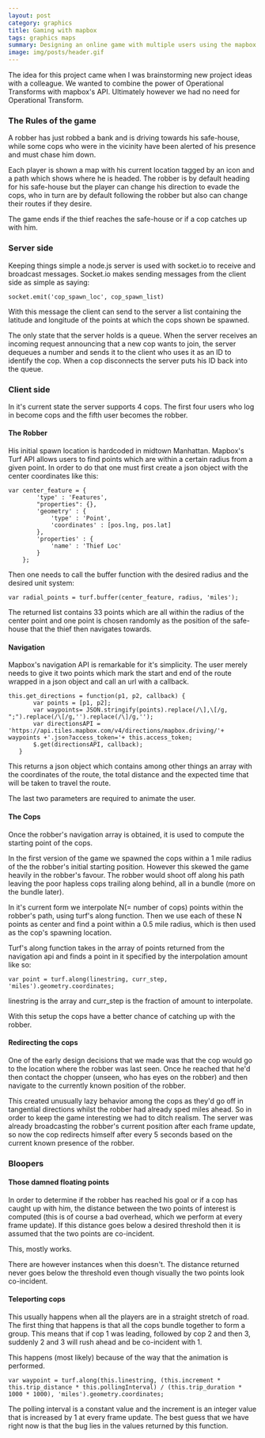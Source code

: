 ```yaml
---
layout: post
category: graphics
title: Gaming with mapbox
tags: graphics maps
summary: Designing an online game with multiple users using the mapbox API
image: img/posts/header.gif
---
```


The idea for this project came when I was brainstorming new project ideas with a colleague.
We wanted to combine the power of Operational Transforms with mapbox's API. Ultimately however we had no need for Operational Transform.

### The Rules of the game

A robber has just robbed a bank and is driving towards his safe-house, while some cops who were in the vicinity have been alerted of his presence and must chase him down.

Each player is shown a map with his current location tagged by an icon and a path which shows where he is headed.
The robber is by default heading for his safe-house but the player can change his direction to evade the cops, who in turn are by default following the robber but also can change their routes if they desire.

The game ends if the thief reaches the safe-house or if a cop catches up with him.

### Server side

Keeping things simple a node.js server is used with socket.io to receive and broadcast messages. Socket.io makes sending messages from the client side as simple as saying:

```
socket.emit('cop_spawn_loc', cop_spawn_list)
```

With this message the client can send to the server a list containing the latitude and longitude of the points at which the cops shown be spawned.

The only state that the server holds is a queue. When the server receives an incoming request announcing that a new cop wants to join, the server dequeues a number and sends it to the client who uses it as an ID to identify the cop.
When a cop disconnects the server puts his ID back into the queue.


### Client side

In it's current state the server supports 4 cops. The first four users who log in become cops and the fifth user becomes the robber.

#### The Robber

His initial spawn location is hardcoded in midtown Manhattan.
Mapbox's Turf API allows users to find points which are within a certain radius from a given point. In order to do that one must first create a json object with the center coordinates like this:

```
var center_feature = {
        'type' : 'Features',
        "properties": {},
        'geometry' : {
            'type' : 'Point',
            'coordinates' : [pos.lng, pos.lat]
        },
        'properties' : {
            'name' : 'Thief Loc'
        }
    };
```

Then one needs to call the buffer function with the desired radius and the desired unit system:

```
var radial_points = turf.buffer(center_feature, radius, 'miles');
```

The returned list contains 33 points which are all within the radius of the center point and one point is chosen randomly as the position of the safe-house that the thief then navigates towards.

#### Navigation

Mapbox's navigation API is remarkable for it's simplicity. The user merely needs to give it two points which mark the start and end of the route wrapped in a json object and call an url with a callback.

```
this.get_directions = function(p1, p2, callback) {
       var points = [p1, p2];
       var waypoints= JSON.stringify(points).replace(/\],\[/g, ";").replace(/\[/g,'').replace(/\]/g,'');
       var directionsAPI = 'https://api.tiles.mapbox.com/v4/directions/mapbox.driving/'+ waypoints +'.json?access_token='+ this.access_token;
       $.get(directionsAPI, callback);
   }
```

This returns a json object which contains among other things an array with the coordinates of the route, the total distance and the expected time that will be taken to travel the route.

The last two parameters are required to animate the user.

#### The Cops

Once the robber's navigation array is obtained, it is used to compute the starting point of the cops.

In the first version of the game we spawned the cops within a 1 mile radius of the the robber's initial starting position. However this skewed the game heavily in the robber's favour. The robber would shoot off along his path leaving the poor hapless cops trailing along behind, all in a bundle (more on the bundle later).

In it's current form we interpolate N(= number of cops) points within the robber's path, using turf's along function. Then we use each of these N points as center and find a point within a 0.5 mile radius, which is then used as the cop's spawning location.

Turf's along function takes in the array of points returned from the navigation api and finds a point in it specified by the interpolation amount like so:

```
var point = turf.along(linestring, curr_step, 'miles').geometry.coordinates;
```

linestring is the array and curr_step is the fraction of amount to interpolate.

With this setup the cops have a better chance of catching up with the robber.


#### Redirecting the cops

One of the early design decisions that we made was that the cop would go to the location where the robber was last seen. Once he reached that he'd then contact the chopper (unseen, who has eyes on the robber) and then navigate to the currently known position of the robber.

This created unusually lazy behavior among the cops as they'd go off in tangential directions whilst the robber had already sped miles ahead. So in order to keep the game interesting we had to ditch realism. The server was already broadcasting the robber's current position after each frame update, so now the cop redirects himself after every 5 seconds based on the current known presence of the robber.

### Bloopers

#### Those damned floating points

In order to determine if the robber has reached his goal or if a cop has caught up with him, the distance between the two points of interest is computed (this is of course a bad overhead, which we perform at every frame update). If this distance goes below a desired threshold then it is assumed that the two points are co-incident.

This, mostly works.

There are however instances when this doesn't. The distance returned never goes below the threshold even though visually the two points look co-incident.

#### Teleporting cops

This usually happens when all the players are in a straight stretch of road. The first thing that happens is that all the cops bundle together to form a group. This means that if cop 1 was leading, followed by cop 2 and then 3, suddenly 2 and 3 will rush ahead and be co-incident with 1.

This happens (most likely) because of the way that the animation is performed.

```
var waypoint = turf.along(this.linestring, (this.increment * this.trip_distance * this.pollingInterval) / (this.trip_duration * 1000 * 1000), 'miles').geometry.coordinates;

```

The polling interval is a constant value and the increment is an integer value that is increased by 1 at every frame update. The best guess that we have right now is that the bug lies in the values returned by this function.

